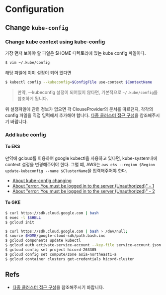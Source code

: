 # Configuration

## Change `kube-config`

### Change kube context using kube-config

가장 먼저 보아야 할 파일은 $HOME 디렉토리에 있는 kube config 파일이다.

```bash
$ vim ~/.kube/config
```

해당 파일에 이미 설정이 되어 있다면 

```bash
$ kubectl config --kubeconfig=$ConfigFile use-context $ContextName
```

> 만약, --kubeconfig 설정이 되어있지 않다면, 기본적으로 `~/.kube/config`를 참조하게 됩니다.

위 설정파일에 관련 정보가 없으면 각 ClouseProvider의 문서를 따르던지, 각각의 config 파일을 직접 입력해서 추가해야 합니다. [다중 클러스터 접근 구성](https://kubernetes.io/ko/docs/tasks/access-application-cluster/configure-access-multiple-clusters/)을 참조해주시기 바랍니다.

### Add kube config

#### To EKS

만약에 gcloud를 이용하여 google kubectl을 사용하고 있다면, kube-system내에 context 설정을 변경해주어야 한다.
그럴 떄, AWS는 `aws eks --region $Region update-kubeconfig --name $ClusterName`을 입력해주어야 한다.

- [About kube-config changing](https://docs.aws.amazon.com/ko_kr/eks/latest/userguide/create-kubeconfig.html)
- [About "error: You must be logged in to the server (Unauthorized)" - 1](https://aws.amazon.com/ko/premiumsupport/knowledge-center/amazon-eks-cluster-access/)
- [About "error: You must be logged in to the server (Unauthorized)" - 2](https://docs.aws.amazon.com/ko_kr/eks/latest/userguide/troubleshooting.html)

#### To GKE

```bash
$ curl https://sdk.cloud.google.com | bash
$ exec -l $SHELL
$ gcloud init
```

```bash
$ curl https://sdk.cloud.google.com | bash > /dev/null;
$ source $HOME/google-cloud-sdk/path.bash.inc
$ gcloud components update kubectl
$ gcloud auth activate-service-account --key-file service-account.json
$ gcloud config set project hicord-263305
$ gcloud config set compute/zone asia-northeast1-a
$ gcloud container clusters get-credentials hicord-cluster
```

## Refs

- [다중 클러스터 접근 구성](https://kubernetes.io/ko/docs/tasks/access-application-cluster/configure-access-multiple-clusters/)을 참조해주시기 바랍니다.